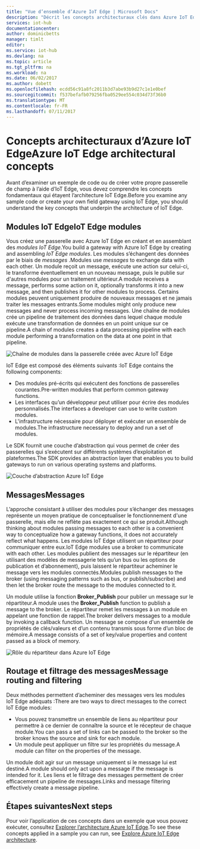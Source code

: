 ```yaml
---
title: "Vue d’ensemble d’Azure IoT Edge | Microsoft Docs"
description: "Décrit les concepts architecturaux clés dans Azure IoT Edge tels que les passerelles, les modules et les répartiteurs."
services: iot-hub
documentationcenter: 
author: dominicbetts
manager: timlt
editor: 
ms.service: iot-hub
ms.devlang: na
ms.topic: article
ms.tgt_pltfrm: na
ms.workload: na
ms.date: 06/02/2017
ms.author: dobett
ms.openlocfilehash: ecdd56c91a8fc2011b3d7abe93b9d27c1e1e0bef
ms.sourcegitcommit: f537befafb079256fba0529ee554c034d73f36b0
ms.translationtype: MT
ms.contentlocale: fr-FR
ms.lasthandoff: 07/11/2017
---
```

# <a name="azure-iot-edge-architectural-concepts"></a><span data-ttu-id="b6bb4-103">Concepts architecturaux d’Azure IoT Edge</span><span class="sxs-lookup"><span data-stu-id="b6bb4-103">Azure IoT Edge architectural concepts</span></span>

<span data-ttu-id="b6bb4-104">Avant d’examiner un exemple de code ou de créer votre propre passerelle de champ à l’aide d’IoT Edge, vous devez comprendre les concepts fondamentaux qui étayent l’architecture IoT Edge.</span><span class="sxs-lookup"><span data-stu-id="b6bb4-104">Before you examine any sample code or create your own field gateway using IoT Edge, you should understand the key concepts that underpin the architecture of IoT Edge.</span></span>

## <a name="iot-edge-modules"></a><span data-ttu-id="b6bb4-105">Modules IoT Edge</span><span class="sxs-lookup"><span data-stu-id="b6bb4-105">IoT Edge modules</span></span>

<span data-ttu-id="b6bb4-106">Vous créez une passerelle avec Azure IoT Edge en créant et en assemblant des *modules IoT Edge*.</span><span class="sxs-lookup"><span data-stu-id="b6bb4-106">You build a gateway with Azure IoT Edge by creating and assembling *IoT Edge modules*.</span></span> <span data-ttu-id="b6bb4-107">Les modules s’échangent des données par le biais de *messages* .</span><span class="sxs-lookup"><span data-stu-id="b6bb4-107">Modules use *messages* to exchange data with each other.</span></span> <span data-ttu-id="b6bb4-108">Un module reçoit un message, exécute une action sur celui-ci, le transforme éventuellement en un nouveau message, puis le publie sur d'autres modules pour un traitement ultérieur.</span><span class="sxs-lookup"><span data-stu-id="b6bb4-108">A module receives a message, performs some action on it, optionally transforms it into a new message, and then publishes it for other modules to process.</span></span> <span data-ttu-id="b6bb4-109">Certains modules peuvent uniquement produire de nouveaux messages et ne jamais traiter les messages entrants.</span><span class="sxs-lookup"><span data-stu-id="b6bb4-109">Some modules might only produce new messages and never process incoming messages.</span></span> <span data-ttu-id="b6bb4-110">Une chaîne de modules crée un pipeline de traitement des données dans lequel chaque module exécute une transformation de données en un point unique sur ce pipeline.</span><span class="sxs-lookup"><span data-stu-id="b6bb4-110">A chain of modules creates a data processing pipeline with each module performing a transformation on the data at one point in that pipeline.</span></span>

![Chaîne de modules dans la passerelle créée avec Azure IoT Edge][1]

<span data-ttu-id="b6bb4-112">IoT Edge est composé des éléments suivants :</span><span class="sxs-lookup"><span data-stu-id="b6bb4-112">IoT Edge contains the following components:</span></span>

* <span data-ttu-id="b6bb4-113">Des modules pré-écrits qui exécutent des fonctions de passerelles courantes.</span><span class="sxs-lookup"><span data-stu-id="b6bb4-113">Pre-written modules that perform common gateway functions.</span></span>
* <span data-ttu-id="b6bb4-114">Les interfaces qu’un développeur peut utiliser pour écrire des modules personnalisés.</span><span class="sxs-lookup"><span data-stu-id="b6bb4-114">The interfaces a developer can use to write custom modules.</span></span>
* <span data-ttu-id="b6bb4-115">L'infrastructure nécessaire pour déployer et exécuter un ensemble de modules.</span><span class="sxs-lookup"><span data-stu-id="b6bb4-115">The infrastructure necessary to deploy and run a set of modules.</span></span>

<span data-ttu-id="b6bb4-116">Le SDK fournit une couche d’abstraction qui vous permet de créer des passerelles qui s’exécutent sur différents systèmes d’exploitation et plateformes.</span><span class="sxs-lookup"><span data-stu-id="b6bb4-116">The SDK provides an abstraction layer that enables you to build gateways to run on various operating systems and platforms.</span></span>

![Couche d’abstraction Azure IoT Edge][2]

## <a name="messages"></a><span data-ttu-id="b6bb4-118">Messages</span><span class="sxs-lookup"><span data-stu-id="b6bb4-118">Messages</span></span>

<span data-ttu-id="b6bb4-119">L’approche consistant à utiliser des modules pour s’échanger des messages représente un moyen pratique de conceptualiser le fonctionnement d'une passerelle, mais elle ne reflète pas exactement ce qui se produit.</span><span class="sxs-lookup"><span data-stu-id="b6bb4-119">Although thinking about modules passing messages to each other is a convenient way to conceptualize how a gateway functions, it does not accurately reflect what happens.</span></span> <span data-ttu-id="b6bb4-120">Les modules IoT Edge utilisent un répartiteur pour communiquer entre eux.</span><span class="sxs-lookup"><span data-stu-id="b6bb4-120">IoT Edge modules use a broker to communicate with each other.</span></span> <span data-ttu-id="b6bb4-121">Les modules publient des messages sur le répartiteur (en utilisant des modèles de messagerie tels qu’un bus ou les options de publication et d’abonnement), puis laissent le répartiteur acheminer le message vers les modules connectés.</span><span class="sxs-lookup"><span data-stu-id="b6bb4-121">Modules publish messages to the broker (using messaging patterns such as bus, or publish/subscribe) and then let the broker route the message to the modules connected to it.</span></span>

<span data-ttu-id="b6bb4-122">Un module utilise la fonction **Broker_Publish** pour publier un message sur le répartiteur.</span><span class="sxs-lookup"><span data-stu-id="b6bb4-122">A module uses the **Broker_Publish** function to publish a message to the broker.</span></span> <span data-ttu-id="b6bb4-123">Le répartiteur remet les messages à un module en appelant une fonction de rappel.</span><span class="sxs-lookup"><span data-stu-id="b6bb4-123">The broker delivers messages to a module by invoking a callback function.</span></span> <span data-ttu-id="b6bb4-124">Un message se compose d'un ensemble de propriétés de clés/valeurs et d’un contenu transmis sous forme d’un bloc de mémoire.</span><span class="sxs-lookup"><span data-stu-id="b6bb4-124">A message consists of a set of key/value properties and content passed as a block of memory.</span></span>

![Rôle du répartiteur dans Azure IoT Edge][3]

## <a name="message-routing-and-filtering"></a><span data-ttu-id="b6bb4-126">Routage et filtrage des messages</span><span class="sxs-lookup"><span data-stu-id="b6bb4-126">Message routing and filtering</span></span>

<span data-ttu-id="b6bb4-127">Deux méthodes permettent d’acheminer des messages vers les modules IoT Edge adéquats :</span><span class="sxs-lookup"><span data-stu-id="b6bb4-127">There are two ways to direct messages to the correct IoT Edge modules:</span></span>

* <span data-ttu-id="b6bb4-128">Vous pouvez transmettre un ensemble de liens au répartiteur pour permettre à ce dernier de connaître la source et le récepteur de chaque module.</span><span class="sxs-lookup"><span data-stu-id="b6bb4-128">You can pass a set of links can be passed to the broker so the broker knows the source and sink for each module.</span></span>
* <span data-ttu-id="b6bb4-129">Un module peut appliquer un filtre sur les propriétés du message.</span><span class="sxs-lookup"><span data-stu-id="b6bb4-129">A module can filter on the properties of the message.</span></span>

<span data-ttu-id="b6bb4-130">Un module doit agir sur un message uniquement si le message lui est destiné.</span><span class="sxs-lookup"><span data-stu-id="b6bb4-130">A module should only act upon a message if the message is intended for it.</span></span> <span data-ttu-id="b6bb4-131">Les liens et le filtrage des messages permettent de créer efficacement un pipeline de messages.</span><span class="sxs-lookup"><span data-stu-id="b6bb4-131">Links and message filtering effectively create a message pipeline.</span></span>

## <a name="next-steps"></a><span data-ttu-id="b6bb4-132">Étapes suivantes</span><span class="sxs-lookup"><span data-stu-id="b6bb4-132">Next steps</span></span>

<span data-ttu-id="b6bb4-133">Pour voir l’application de ces concepts dans un exemple que vous pouvez exécuter, consultez [Explorer l’architecture Azure IoT Edge][lnk-hello-world].</span><span class="sxs-lookup"><span data-stu-id="b6bb4-133">To see these concepts applied in a sample you can run, see [Explore Azure IoT Edge architecture][lnk-hello-world].</span></span>

<!-- Images -->
[1]: media/iot-hub-iot-edge-overview/modules.png
[2]: media/iot-hub-iot-edge-overview/modules_2.png
[3]: media/iot-hub-iot-edge-overview/messages_1.png

<!-- Links -->
[lnk-hello-world]: ./iot-hub-linux-iot-edge-get-started.md